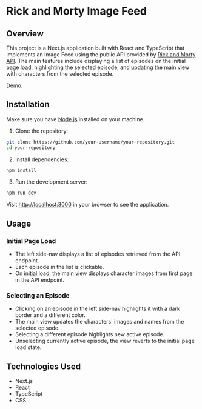 # Rick and Morty Image Feed

## Overview

This project is a Next.js application built with React and TypeScript that implements an Image Feed using the public API provided by [Rick and Morty API](https://rickandmortyapi.com/documentation/#rest). The main features include displaying a list of episodes on the initial page load, highlighting the selected episode, and updating the main view with characters from the selected episode.

Demo: 

## Installation

Make sure you have [Node.js](https://nodejs.org/) installed on your machine.

1. Clone the repository:

```bash
git clone https://github.com/your-username/your-repository.git
cd your-repository
```

2. Install dependencies:

```bash
npm install
```

3. Run the development server:

```bash
npm run dev
```

Visit [http://localhost:3000](http://localhost:3000) in your browser to see the application.

## Usage

### Initial Page Load 

- The left side-nav displays a list of episodes retrieved from the API endpoint.
- Each episode in the list is clickable.
- On initial load, the main view displays character images from first page in the API endpoint.

### Selecting an Episode 

- Clicking on an episode in the left side-nav highlights it with a dark border and a different color.
- The main view updates the characters' images and names from the selected episode.
- Selecting a different episode highlights new active episode.
- Unselecting currently active episode, the view reverts to the initial page load state.


## Technologies Used

- Next.js
- React
- TypeScript
- CSS
